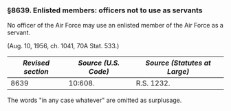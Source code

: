 ### §8639. Enlisted members: officers not to use as servants ###

No officer of the Air Force may use an enlisted member of the Air Force as a servant.

(Aug. 10, 1956, ch. 1041, 70A Stat. 533.)

|*Revised section*|*Source (U.S. Code)*|*Source (Statutes at Large)*|
|-----------------|--------------------|----------------------------|
|      8639       |      10:608.       |         R.S. 1232.         |

The words "in any case whatever" are omitted as surplusage.